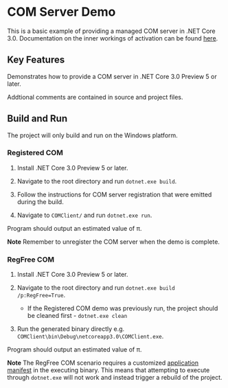 COM Server Demo
================

This is a basic example of providing a managed COM server in .NET Core 3.0. Documentation on the inner workings of activation can be found [here](https://github.com/dotnet/core-setup/blob/master/Documentation/design-docs/COM-activation.md).

Key Features
------------

Demonstrates how to provide a COM server in .NET Core 3.0 Preview 5 or later.

Addtional comments are contained in source and project files.

Build and Run
-------------

The project will only build and run on the Windows platform.

### Registered COM ###

1) Install .NET Core 3.0 Preview 5 or later.

1) Navigate to the root directory and run `dotnet.exe build`.

1) Follow the instructions for COM server registration that were emitted during the build.

1) Navigate to `COMClient/` and run `dotnet.exe run`.

Program should output an estimated value of &#960;.

**Note** Remember to unregister the COM server when the demo is complete.

### RegFree COM ###

1) Install .NET Core 3.0 Preview 5 or later.

1) Navigate to the root directory and run `dotnet.exe build /p:RegFree=True`.

    - If the Registered COM demo was previously run, the project should be cleaned first - `dotnet.exe clean` 

1) Run the generated binary directly e.g. `COMClient\bin\Debug\netcoreapp3.0\COMClient.exe`.

Program should output an estimated value of &#960;.

**Note** The RegFree COM scenario requires a customized [application manifest](https://docs.microsoft.com/windows/desktop/sbscs/manifests) in the executing binary. This means that attempting to execute through `dotnet.exe` will not work and instead trigger a rebuild of the project.
